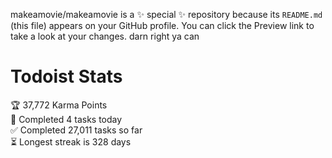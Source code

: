 makeamovie/makeamovie is a ✨ special ✨ repository because its `README.md` (this file) appears on your GitHub profile.
You can click the Preview link to take a look at your changes. darn right ya can

# Todoist Stats

<!-- TODO-IST:START -->
🏆  37,772 Karma Points           
🌸  Completed 4 tasks today           
✅  Completed 27,011 tasks so far           
⏳  Longest streak is 328 days
<!-- TODO-IST:END -->